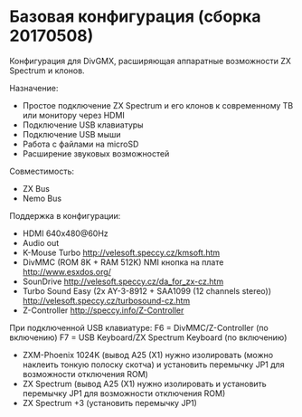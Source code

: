 # Базовая конфигурация (сборка 20170508)
Конфигурация для DivGMX, расширяющая аппаратные возможности ZX Spectrum и клонов.

Назначение:
- Простое подключение ZX Spectrum и его клонов к современному ТВ или монитору через HDMI
- Подключение USB клавиатуры
- Подключение USB мыши
- Работа с файлами на microSD
- Расширение звуковых возможностей

Совместимость:
- ZX Bus
- Nemo Bus

Поддержка в конфигурации:
- HDMI 640x480@60Hz
- Audio out
- K-Mouse Turbo http://velesoft.speccy.cz/kmsoft.htm
- DivMMC (ROM 8K + RAM 512K) NMI кнопка на плате http://www.esxdos.org/
- SounDrive http://velesoft.speccy.cz/da_for_zx-cz.htm
- Turbo Sound Easy (2x AY-3-8912 + SAA1099 (12 channels stereo)) http://velesoft.speccy.cz/turbosound-cz.htm
- Z-Controller http://speccy.info/Z-Controller

При подключенной USB клавиатуре:
F6 = DivMMC/Z-Controller (по включению)
F7 = USB Keyboard/ZX Spectrum Keyboard (по включению) 


- ZXM-Phoenix 1024K (вывод A25 (X1) нужно изолировать (можно наклеить тонкую полоску скотча) и установить перемычку JP1 для возможности отключения ROM)
- ZX Spectrum (вывод A25 (X1) нужно изолировать и установить перемычку JP1 для возможности отключения ROM)
- ZX Spectrum +3 (установить перемычку JP1)


